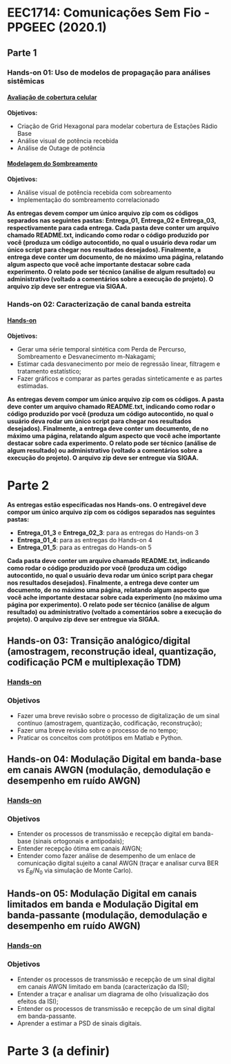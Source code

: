 # EEC1714: Comunicações Sem Fio - PPGEEC (2020.1) 

## Parte 1

### Hands-on 01: Uso de modelos de propagação para análises sistêmicas

#### [Avaliação de cobertura celular](http://nbviewer.jupyter.org/github/vicentesousa/EEC1714/blob/master/h01_parte01.ipynb)
**Objetivos:**
- Criação de Grid Hexagonal para modelar cobertura de Estações Rádio Base
- Análise visual de potência recebida 
- Análise de Outage de potência

#### [Modelagem do Sombreamento](http://nbviewer.jupyter.org/github/vicentesousa/EEC1714/blob/master/h01_parte02.ipynb)
**Objetivos:**
- Análise visual de potência recebida com sobreamento
- Implementação do sombreamento correlacionado 

**As entregas devem compor um único arquivo zip com os códigos separados nas seguintes pastas: Entrega_01, Entrega_02 e Entrega_03, respectivamente para cada entrega. Cada pasta deve conter um arquivo chamado README.txt, indicando como rodar o código produzido por você (produza um código autocontido, no qual o usuário deva rodar um único script para chegar nos resultados desejados). Finalmente, a entrega deve conter um documento, de no máximo uma página, relatando algum aspecto que você ache importante destacar sobre cada experimento. O relato pode ser técnico (análise de algum resultado) ou administrativo (voltado a comentários sobre a execução do projeto). O arquivo zip deve ser entregue via SIGAA.**


### Hands-on 02: Caracterização de canal banda estreita

#### [Hands-on](http://nbviewer.jupyter.org/github/vicentesousa/EEC1714/blob/master/h02_parte01.ipynb)
**Objetivos:**
- Gerar uma série temporal sintética com Perda de Percurso, Sombreamento e Desvanecimento m-Nakagami;
- Estimar cada desvanecimento por meio de regressão linear, filtragem e tratamento estatístico;
- Fazer gráficos e comparar as partes geradas sinteticamente e as partes estimadas.

**As entregas devem compor um único arquivo zip com os códigos. A pasta deve conter um arquivo chamado README.txt, indicando como rodar o código produzido por você (produza um código autocontido, no qual o usuário deva rodar um único script para chegar nos resultados desejados). Finalmente, a entrega deve conter um documento, de no máximo uma página, relatando algum aspecto que você ache importante destacar sobre cada experimento. O relato pode ser técnico (análise de algum resultado) ou administrativo (voltado a comentários sobre a execução do projeto). O arquivo zip deve ser entregue via SIGAA.**

# Parte 2 

**As entregas estão especificadas nos Hands-ons. O entregável deve compor um único arquivo zip com os códigos separados nas seguintes pastas:** 
  - **Entrega_01_3** e **Entrega_02_3**: para as entregas do Hands-on 3 
  - **Entrega_01_4**: para as entregas do Hands-on 4 
  - **Entrega_01_5**: para as entregas do Hands-on 5 

**Cada pasta deve conter um arquivo chamado README.txt, indicando como rodar o código produzido por você (produza um código autocontido, no qual o usuário deva rodar um único script para chegar nos resultados desejados). Finalmente, a entrega deve conter um documento, de no máximo uma página, relatando algum aspecto que você ache importante destacar sobre cada experimento (no máximo uma página por experimento). O relato pode ser técnico (análise de algum resultado) ou administrativo (voltado a comentários sobre a execução do projeto). O arquivo zip deve ser entregue via SIGAA.**


## Hands-on 03: Transição analógico/digital (amostragem, reconstrução ideal, quantização, codificação PCM e multiplexação TDM) 
### [Hands-on](http://nbviewer.jupyter.org/github/vicentesousa/EEC1714/blob/master/h06.ipynb) 
### Objetivos
- Fazer uma breve revisão sobre o processo de digitalização de um sinal contínuo (amostragem, quantização, codificação, reconstrução);
- Fazer uma breve revisão sobre o processo de no tempo;
- Praticar os conceitos com protótipos em Matlab e Python.
   
## Hands-on 04: Modulação Digital em banda-base em canais AWGN (modulação, demodulação e desempenho em ruído AWGN) 

### [Hands-on](http://nbviewer.jupyter.org/github/vicentesousa/EEC1714/blob/master/h09.ipynb) 
### Objetivos
- Entender os processos de transmissão e recepção digital em banda-base (sinais ortogonais e antipodais);
- Entender recepção ótima em canais AWGN;
- Entender como fazer análise de desempenho de um enlace de comunicação digital sujeito a canal AWGN (traçar e analisar curva BER vs $E_B/N_0$ via simulação de Monte Carlo).

## Hands-on 05: Modulação Digital em canais limitados em banda e Modulação Digital em banda-passante (modulação, demodulação e desempenho em ruído AWGN) 

### [Hands-on](http://nbviewer.jupyter.org/github/vicentesousa/DCO2004/blob/master/h10.ipynb) 
### Objetivos
- Entender os processos de transmissão e recepção de um sinal digital em canais AWGN limitado em banda (caracterização da ISI);
- Entender a traçar e analisar um diagrama de olho (visualização dos efeitos da ISI);
- Entender os processos de transmissão e recepção de um sinal digital em banda-passante.
- Aprender a estimar a PSD de sinais digitais.

# Parte 3 (a definir)


<!--




-->
